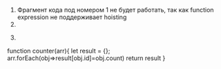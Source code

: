 1. Фрагмент кода под номером 1 не будет работать, так как function expression не поддерживает hoisting
2. 
<template>
	<div>
		<component-name
			v-for="i of filteredCount"
			:key="i"
		/>
	</div>
</template>

<script>
	export default {
		data() {
			return {
				count: 20,
			};
		},
		computed: {
			filteredCount() {
				return this.count < 10 ? [] : Array.from({ length: this.count }, (_, index) => index + 1);
			},
		},
	};
</script>
3. 
function counter(arr){
  let result = {};
  arr.forEach(obj=>result[obj.id]=obj.count)
  return result
}
